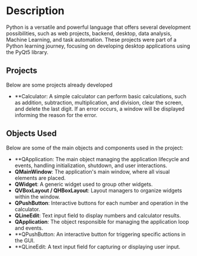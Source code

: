 # Description
Python is a versatile and powerful language that offers several development possibilities, such as web projects, backend, desktop, data analysis, Machine Learning, and task automation. These projects were part of a Python learning journey, focusing on developing desktop applications using the PyQt5 library.

## Projects
Below are some projects already developed
- **Calculator: A simple calculator can perform basic calculations, such as addition, subtraction, multiplication, and division, clear the screen, and delete the last digit. If an error occurs, a window will be displayed informing the reason for the error.

## Objects Used
Below are some of the main objects and components used in the project:
- **QApplication: The main object managing the application lifecycle and events, handling initialization, shutdown, and user   interactions.
- **QMainWindow**: The application's main window, where all visual elements are placed.
- **QWidget**: A generic widget used to group other widgets.
- **QVBoxLayout / QHBoxLayout**: Layout managers to organize widgets within the window.
- **QPushButton**: Interactive buttons for each number and operation in the calculator.
- **QLineEdit**: Text input field to display numbers and calculator results.
- **QApplication**: The object responsible for managing the application loop and events.
- **QPushButton: An interactive button for triggering specific actions in the GUI.
- **QLineEdit: A text input field for capturing or displaying user input.

